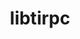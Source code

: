 ---
title: "libtirpc"
layout: cache
categories: [package, develop]
meta: {"versions": ["1.2.6", "1.3.3"], "compilers": ["gcc@=11.4.0", "gcc@=7.3.1", "gcc@=7.5.0", "gcc@=9.4.0"], "oss": ["amzn2", "ubuntu18.04", "ubuntu20.04"], "platforms": ["linux"], "targets": ["aarch64", "neoverse_n1", "ppc64le", "x86_64_v3"], "stacks": ["aws-isc", "aws-isc-aarch64", "build_systems", "e4s", "e4s-power", "root"], "num_specs": 18, "num_specs_by_stack": {"aws-isc-aarch64": 10, "root": 18, "aws-isc": 5, "build_systems": 1, "e4s-power": 1, "e4s": 1}}
spec_details: [{"hash": "4fj33jk3hfru6utldndyox3pggmnmlwj", "compiler": "gcc@=7.3.1", "versions": ["1.3.3"], "os": "amzn2", "platform": "linux", "target": "aarch64", "variants": ["build_system=autotools"], "stacks": ["aws-isc-aarch64", "root"], "size": "-", "tarball": "https://binaries.spack.io/develop/build_cache/linux-amzn2-aarch64/gcc-7.3.1/libtirpc-1.3.3/linux-amzn2-aarch64-gcc-7.3.1-libtirpc-1.3.3-4fj33jk3hfru6utldndyox3pggmnmlwj.spack"}, {"hash": "vcfme6np2mdmb7o6ajpcm73226e2x2kn", "compiler": "gcc@=7.3.1", "versions": ["1.2.6"], "os": "amzn2", "platform": "linux", "target": "aarch64", "variants": ["build_system=autotools"], "stacks": ["aws-isc-aarch64", "root"], "size": "-", "tarball": "https://binaries.spack.io/develop/build_cache/linux-amzn2-aarch64/gcc-7.3.1/libtirpc-1.2.6/linux-amzn2-aarch64-gcc-7.3.1-libtirpc-1.2.6-vcfme6np2mdmb7o6ajpcm73226e2x2kn.spack"}, {"hash": "zfsbsjtt3b54e7ultcsa3qpbmj5szvmc", "compiler": "gcc@=7.3.1", "versions": ["1.3.3"], "os": "amzn2", "platform": "linux", "target": "aarch64", "variants": ["build_system=autotools"], "stacks": ["aws-isc-aarch64", "root"], "size": "-", "tarball": "https://binaries.spack.io/develop/build_cache/linux-amzn2-aarch64/gcc-7.3.1/libtirpc-1.3.3/linux-amzn2-aarch64-gcc-7.3.1-libtirpc-1.3.3-zfsbsjtt3b54e7ultcsa3qpbmj5szvmc.spack"}, {"hash": "f3x7pgqfce7fp75ufv4csltqjrfpy3dm", "compiler": "gcc@=7.3.1", "versions": ["1.3.3"], "os": "amzn2", "platform": "linux", "target": "aarch64", "variants": ["build_system=autotools"], "stacks": ["aws-isc-aarch64", "root"], "size": "-", "tarball": "https://binaries.spack.io/develop/build_cache/linux-amzn2-aarch64/gcc-7.3.1/libtirpc-1.3.3/linux-amzn2-aarch64-gcc-7.3.1-libtirpc-1.3.3-f3x7pgqfce7fp75ufv4csltqjrfpy3dm.spack"}, {"hash": "3ws4gwjxjcgpokddnre72erlmmvcinye", "compiler": "gcc@=7.3.1", "versions": ["1.3.3"], "os": "amzn2", "platform": "linux", "target": "aarch64", "variants": ["build_system=autotools"], "stacks": ["aws-isc-aarch64", "root"], "size": "-", "tarball": "https://binaries.spack.io/develop/build_cache/linux-amzn2-aarch64/gcc-7.3.1/libtirpc-1.3.3/linux-amzn2-aarch64-gcc-7.3.1-libtirpc-1.3.3-3ws4gwjxjcgpokddnre72erlmmvcinye.spack"}, {"hash": "uotr5dmjainlgzv4xuzi654odzph3bbi", "compiler": "gcc@=7.3.1", "versions": ["1.2.6"], "os": "amzn2", "platform": "linux", "target": "neoverse_n1", "variants": ["build_system=autotools"], "stacks": ["aws-isc-aarch64", "root"], "size": "-", "tarball": "https://binaries.spack.io/develop/build_cache/linux-amzn2-neoverse_n1/gcc-7.3.1/libtirpc-1.2.6/linux-amzn2-neoverse_n1-gcc-7.3.1-libtirpc-1.2.6-uotr5dmjainlgzv4xuzi654odzph3bbi.spack"}, {"hash": "nhlgtzqlmuujs2tafac6wywd5v7th7us", "compiler": "gcc@=7.3.1", "versions": ["1.3.3"], "os": "amzn2", "platform": "linux", "target": "neoverse_n1", "variants": ["build_system=autotools"], "stacks": ["aws-isc-aarch64", "root"], "size": "-", "tarball": "https://binaries.spack.io/develop/build_cache/linux-amzn2-neoverse_n1/gcc-7.3.1/libtirpc-1.3.3/linux-amzn2-neoverse_n1-gcc-7.3.1-libtirpc-1.3.3-nhlgtzqlmuujs2tafac6wywd5v7th7us.spack"}, {"hash": "g36uqzjbiqzxmqutskzmsfepwjy5n27k", "compiler": "gcc@=7.3.1", "versions": ["1.3.3"], "os": "amzn2", "platform": "linux", "target": "neoverse_n1", "variants": ["build_system=autotools"], "stacks": ["aws-isc-aarch64", "root"], "size": "-", "tarball": "https://binaries.spack.io/develop/build_cache/linux-amzn2-neoverse_n1/gcc-7.3.1/libtirpc-1.3.3/linux-amzn2-neoverse_n1-gcc-7.3.1-libtirpc-1.3.3-g36uqzjbiqzxmqutskzmsfepwjy5n27k.spack"}, {"hash": "6k3mnspr3llllmdthkqouaivmnoictft", "compiler": "gcc@=7.3.1", "versions": ["1.3.3"], "os": "amzn2", "platform": "linux", "target": "neoverse_n1", "variants": ["build_system=autotools"], "stacks": ["aws-isc-aarch64", "root"], "size": "-", "tarball": "https://binaries.spack.io/develop/build_cache/linux-amzn2-neoverse_n1/gcc-7.3.1/libtirpc-1.3.3/linux-amzn2-neoverse_n1-gcc-7.3.1-libtirpc-1.3.3-6k3mnspr3llllmdthkqouaivmnoictft.spack"}, {"hash": "dqxkvg6djuys4yx44gq2rxdchcyxbqyg", "compiler": "gcc@=7.3.1", "versions": ["1.3.3"], "os": "amzn2", "platform": "linux", "target": "neoverse_n1", "variants": ["build_system=autotools"], "stacks": ["aws-isc-aarch64", "root"], "size": "-", "tarball": "https://binaries.spack.io/develop/build_cache/linux-amzn2-neoverse_n1/gcc-7.3.1/libtirpc-1.3.3/linux-amzn2-neoverse_n1-gcc-7.3.1-libtirpc-1.3.3-dqxkvg6djuys4yx44gq2rxdchcyxbqyg.spack"}, {"hash": "23ufllzrmjl2xu7bcn475lcs3ja5juo2", "compiler": "gcc@=7.3.1", "versions": ["1.3.3"], "os": "amzn2", "platform": "linux", "target": "x86_64_v3", "variants": ["build_system=autotools"], "stacks": ["root", "aws-isc"], "size": "-", "tarball": "https://binaries.spack.io/develop/build_cache/linux-amzn2-x86_64_v3/gcc-7.3.1/libtirpc-1.3.3/linux-amzn2-x86_64_v3-gcc-7.3.1-libtirpc-1.3.3-23ufllzrmjl2xu7bcn475lcs3ja5juo2.spack"}, {"hash": "uagj4wufjeyfa654itx5h4afx6vq6ppk", "compiler": "gcc@=7.3.1", "versions": ["1.3.3"], "os": "amzn2", "platform": "linux", "target": "x86_64_v3", "variants": ["build_system=autotools"], "stacks": ["root", "aws-isc"], "size": "-", "tarball": "https://binaries.spack.io/develop/build_cache/linux-amzn2-x86_64_v3/gcc-7.3.1/libtirpc-1.3.3/linux-amzn2-x86_64_v3-gcc-7.3.1-libtirpc-1.3.3-uagj4wufjeyfa654itx5h4afx6vq6ppk.spack"}, {"hash": "5gnusdzcivsdumxteiezi3sdu6qnfgez", "compiler": "gcc@=7.3.1", "versions": ["1.3.3"], "os": "amzn2", "platform": "linux", "target": "x86_64_v3", "variants": ["build_system=autotools"], "stacks": ["root", "aws-isc"], "size": "-", "tarball": "https://binaries.spack.io/develop/build_cache/linux-amzn2-x86_64_v3/gcc-7.3.1/libtirpc-1.3.3/linux-amzn2-x86_64_v3-gcc-7.3.1-libtirpc-1.3.3-5gnusdzcivsdumxteiezi3sdu6qnfgez.spack"}, {"hash": "aw222bicywkso2enz5htv447fjfxpsgt", "compiler": "gcc@=7.3.1", "versions": ["1.3.3"], "os": "amzn2", "platform": "linux", "target": "x86_64_v3", "variants": ["build_system=autotools"], "stacks": ["root", "aws-isc"], "size": "-", "tarball": "https://binaries.spack.io/develop/build_cache/linux-amzn2-x86_64_v3/gcc-7.3.1/libtirpc-1.3.3/linux-amzn2-x86_64_v3-gcc-7.3.1-libtirpc-1.3.3-aw222bicywkso2enz5htv447fjfxpsgt.spack"}, {"hash": "gknfxttaamhjxpz7offikp2gqjff3czv", "compiler": "gcc@=7.3.1", "versions": ["1.2.6"], "os": "amzn2", "platform": "linux", "target": "x86_64_v3", "variants": ["build_system=autotools"], "stacks": ["root", "aws-isc"], "size": "-", "tarball": "https://binaries.spack.io/develop/build_cache/linux-amzn2-x86_64_v3/gcc-7.3.1/libtirpc-1.2.6/linux-amzn2-x86_64_v3-gcc-7.3.1-libtirpc-1.2.6-gknfxttaamhjxpz7offikp2gqjff3czv.spack"}, {"hash": "g4jec6naw5nt6dedf2m2ejlsjyi4uhtn", "compiler": "gcc@=7.5.0", "versions": ["1.3.3"], "os": "ubuntu18.04", "platform": "linux", "target": "x86_64_v3", "variants": ["build_system=autotools"], "stacks": ["root", "build_systems"], "size": "-", "tarball": "https://binaries.spack.io/develop/build_cache/linux-ubuntu18.04-x86_64_v3/gcc-7.5.0/libtirpc-1.3.3/linux-ubuntu18.04-x86_64_v3-gcc-7.5.0-libtirpc-1.3.3-g4jec6naw5nt6dedf2m2ejlsjyi4uhtn.spack"}, {"hash": "osyhdochlqdamsmjthk7pwrdvzcihnve", "compiler": "gcc@=9.4.0", "versions": ["1.3.3"], "os": "ubuntu20.04", "platform": "linux", "target": "ppc64le", "variants": ["build_system=autotools"], "stacks": ["root", "e4s-power"], "size": "-", "tarball": "https://binaries.spack.io/develop/build_cache/linux-ubuntu20.04-ppc64le/gcc-9.4.0/libtirpc-1.3.3/linux-ubuntu20.04-ppc64le-gcc-9.4.0-libtirpc-1.3.3-osyhdochlqdamsmjthk7pwrdvzcihnve.spack"}, {"hash": "3svseabdykpcmwycpelkbej6xvehvben", "compiler": "gcc@=11.4.0", "versions": ["1.3.3"], "os": "ubuntu20.04", "platform": "linux", "target": "x86_64_v3", "variants": ["build_system=autotools"], "stacks": ["root", "e4s"], "size": "-", "tarball": "https://binaries.spack.io/develop/build_cache/linux-ubuntu20.04-x86_64_v3/gcc-11.4.0/libtirpc-1.3.3/linux-ubuntu20.04-x86_64_v3-gcc-11.4.0-libtirpc-1.3.3-3svseabdykpcmwycpelkbej6xvehvben.spack"}]
---